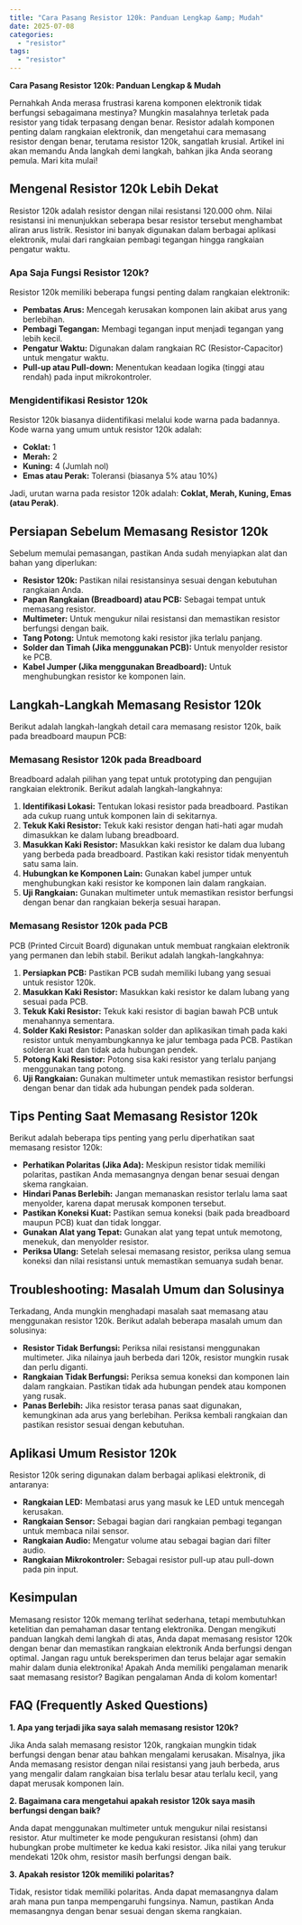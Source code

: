 ```yaml
---
title: "Cara Pasang Resistor 120k: Panduan Lengkap &amp; Mudah"
date: 2025-07-08
categories: 
  - "resistor"
tags: 
  - "resistor"
---
```


**Cara Pasang Resistor 120k: Panduan Lengkap & Mudah**

Pernahkah Anda merasa frustrasi karena komponen elektronik tidak berfungsi sebagaimana mestinya? Mungkin masalahnya terletak pada resistor yang tidak terpasang dengan benar. Resistor adalah komponen penting dalam rangkaian elektronik, dan mengetahui cara memasang resistor dengan benar, terutama resistor 120k, sangatlah krusial. Artikel ini akan memandu Anda langkah demi langkah, bahkan jika Anda seorang pemula. Mari kita mulai!

## Mengenal Resistor 120k Lebih Dekat

Resistor 120k adalah resistor dengan nilai resistansi 120.000 ohm. Nilai resistansi ini menunjukkan seberapa besar resistor tersebut menghambat aliran arus listrik. Resistor ini banyak digunakan dalam berbagai aplikasi elektronik, mulai dari rangkaian pembagi tegangan hingga rangkaian pengatur waktu.

### Apa Saja Fungsi Resistor 120k?

Resistor 120k memiliki beberapa fungsi penting dalam rangkaian elektronik:

- **Pembatas Arus:** Mencegah kerusakan komponen lain akibat arus yang berlebihan.
- **Pembagi Tegangan:** Membagi tegangan input menjadi tegangan yang lebih kecil.
- **Pengatur Waktu:** Digunakan dalam rangkaian RC (Resistor-Capacitor) untuk mengatur waktu.
- **Pull-up atau Pull-down:** Menentukan keadaan logika (tinggi atau rendah) pada input mikrokontroler.

### Mengidentifikasi Resistor 120k

Resistor 120k biasanya diidentifikasi melalui kode warna pada badannya. Kode warna yang umum untuk resistor 120k adalah:

- **Coklat:** 1
- **Merah:** 2
- **Kuning:** 4 (Jumlah nol)
- **Emas atau Perak:** Toleransi (biasanya 5% atau 10%)

Jadi, urutan warna pada resistor 120k adalah: **Coklat, Merah, Kuning, Emas (atau Perak)**.

## Persiapan Sebelum Memasang Resistor 120k

Sebelum memulai pemasangan, pastikan Anda sudah menyiapkan alat dan bahan yang diperlukan:

- **Resistor 120k:** Pastikan nilai resistansinya sesuai dengan kebutuhan rangkaian Anda.
- **Papan Rangkaian (Breadboard) atau PCB:** Sebagai tempat untuk memasang resistor.
- **Multimeter:** Untuk mengukur nilai resistansi dan memastikan resistor berfungsi dengan baik.
- **Tang Potong:** Untuk memotong kaki resistor jika terlalu panjang.
- **Solder dan Timah (Jika menggunakan PCB):** Untuk menyolder resistor ke PCB.
- **Kabel Jumper (Jika menggunakan Breadboard):** Untuk menghubungkan resistor ke komponen lain.

## Langkah-Langkah Memasang Resistor 120k

Berikut adalah langkah-langkah detail cara memasang resistor 120k, baik pada breadboard maupun PCB:

### Memasang Resistor 120k pada Breadboard

Breadboard adalah pilihan yang tepat untuk prototyping dan pengujian rangkaian elektronik. Berikut adalah langkah-langkahnya:

1. **Identifikasi Lokasi:** Tentukan lokasi resistor pada breadboard. Pastikan ada cukup ruang untuk komponen lain di sekitarnya.
2. **Tekuk Kaki Resistor:** Tekuk kaki resistor dengan hati-hati agar mudah dimasukkan ke dalam lubang breadboard.
3. **Masukkan Kaki Resistor:** Masukkan kaki resistor ke dalam dua lubang yang berbeda pada breadboard. Pastikan kaki resistor tidak menyentuh satu sama lain.
4. **Hubungkan ke Komponen Lain:** Gunakan kabel jumper untuk menghubungkan kaki resistor ke komponen lain dalam rangkaian.
5. **Uji Rangkaian:** Gunakan multimeter untuk memastikan resistor berfungsi dengan benar dan rangkaian bekerja sesuai harapan.

### Memasang Resistor 120k pada PCB

PCB (Printed Circuit Board) digunakan untuk membuat rangkaian elektronik yang permanen dan lebih stabil. Berikut adalah langkah-langkahnya:

1. **Persiapkan PCB:** Pastikan PCB sudah memiliki lubang yang sesuai untuk resistor 120k.
2. **Masukkan Kaki Resistor:** Masukkan kaki resistor ke dalam lubang yang sesuai pada PCB.
3. **Tekuk Kaki Resistor:** Tekuk kaki resistor di bagian bawah PCB untuk menahannya sementara.
4. **Solder Kaki Resistor:** Panaskan solder dan aplikasikan timah pada kaki resistor untuk menyambungkannya ke jalur tembaga pada PCB. Pastikan solderan kuat dan tidak ada hubungan pendek.
5. **Potong Kaki Resistor:** Potong sisa kaki resistor yang terlalu panjang menggunakan tang potong.
6. **Uji Rangkaian:** Gunakan multimeter untuk memastikan resistor berfungsi dengan benar dan tidak ada hubungan pendek pada solderan.

## Tips Penting Saat Memasang Resistor 120k

Berikut adalah beberapa tips penting yang perlu diperhatikan saat memasang resistor 120k:

- **Perhatikan Polaritas (Jika Ada):** Meskipun resistor tidak memiliki polaritas, pastikan Anda memasangnya dengan benar sesuai dengan skema rangkaian.
- **Hindari Panas Berlebih:** Jangan memanaskan resistor terlalu lama saat menyolder, karena dapat merusak komponen tersebut.
- **Pastikan Koneksi Kuat:** Pastikan semua koneksi (baik pada breadboard maupun PCB) kuat dan tidak longgar.
- **Gunakan Alat yang Tepat:** Gunakan alat yang tepat untuk memotong, menekuk, dan menyolder resistor.
- **Periksa Ulang:** Setelah selesai memasang resistor, periksa ulang semua koneksi dan nilai resistansi untuk memastikan semuanya sudah benar.

## Troubleshooting: Masalah Umum dan Solusinya

Terkadang, Anda mungkin menghadapi masalah saat memasang atau menggunakan resistor 120k. Berikut adalah beberapa masalah umum dan solusinya:

- **Resistor Tidak Berfungsi:** Periksa nilai resistansi menggunakan multimeter. Jika nilainya jauh berbeda dari 120k, resistor mungkin rusak dan perlu diganti.
- **Rangkaian Tidak Berfungsi:** Periksa semua koneksi dan komponen lain dalam rangkaian. Pastikan tidak ada hubungan pendek atau komponen yang rusak.
- **Panas Berlebih:** Jika resistor terasa panas saat digunakan, kemungkinan ada arus yang berlebihan. Periksa kembali rangkaian dan pastikan resistor sesuai dengan kebutuhan.

## Aplikasi Umum Resistor 120k

Resistor 120k sering digunakan dalam berbagai aplikasi elektronik, di antaranya:

- **Rangkaian LED:** Membatasi arus yang masuk ke LED untuk mencegah kerusakan.
- **Rangkaian Sensor:** Sebagai bagian dari rangkaian pembagi tegangan untuk membaca nilai sensor.
- **Rangkaian Audio:** Mengatur volume atau sebagai bagian dari filter audio.
- **Rangkaian Mikrokontroler:** Sebagai resistor pull-up atau pull-down pada pin input.

## Kesimpulan

Memasang resistor 120k memang terlihat sederhana, tetapi membutuhkan ketelitian dan pemahaman dasar tentang elektronika. Dengan mengikuti panduan langkah demi langkah di atas, Anda dapat memasang resistor 120k dengan benar dan memastikan rangkaian elektronik Anda berfungsi dengan optimal. Jangan ragu untuk bereksperimen dan terus belajar agar semakin mahir dalam dunia elektronika! Apakah Anda memiliki pengalaman menarik saat memasang resistor? Bagikan pengalaman Anda di kolom komentar!

## FAQ (Frequently Asked Questions)

**1\. Apa yang terjadi jika saya salah memasang resistor 120k?**

Jika Anda salah memasang resistor 120k, rangkaian mungkin tidak berfungsi dengan benar atau bahkan mengalami kerusakan. Misalnya, jika Anda memasang resistor dengan nilai resistansi yang jauh berbeda, arus yang mengalir dalam rangkaian bisa terlalu besar atau terlalu kecil, yang dapat merusak komponen lain.

**2\. Bagaimana cara mengetahui apakah resistor 120k saya masih berfungsi dengan baik?**

Anda dapat menggunakan multimeter untuk mengukur nilai resistansi resistor. Atur multimeter ke mode pengukuran resistansi (ohm) dan hubungkan probe multimeter ke kedua kaki resistor. Jika nilai yang terukur mendekati 120k ohm, resistor masih berfungsi dengan baik.

**3\. Apakah resistor 120k memiliki polaritas?**

Tidak, resistor tidak memiliki polaritas. Anda dapat memasangnya dalam arah mana pun tanpa mempengaruhi fungsinya. Namun, pastikan Anda memasangnya dengan benar sesuai dengan skema rangkaian.
